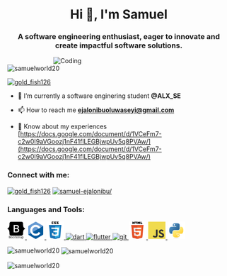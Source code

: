 <h1 align="center">Hi 👋, I'm Samuel</h1>
<h3 align="center">A software engineering enthusiast, eager to innovate and create impactful software solutions.</h3>
<img align="right" alt="Coding" width="400" src="https://i.pinimg.com/564x/d2/1b/c0/d21bc0a66ec2e346dcbd73874b93ab02.jpg">

<p align="left"> <img src="https://komarev.com/ghpvc/?username=samuelworld20&label=Profile%20views&color=0e75b6&style=flat" alt="samuelworld20" /> </p>

<p align="left"> <a href="https://twitter.com/gold_fish126" target="blank"><img src="https://img.shields.io/twitter/follow/gold_fish126?logo=twitter&style=for-the-badge" alt="gold_fish126" /></a> </p>

- 🔭 I’m currently a software enginering student **@ALX_SE**

- 📫 How to reach me **ejalonibuoluwaseyi@gmail.com**

- 📄 Know about my experiences [https://docs.google.com/document/d/1VCeFm7-c2w0I9aVGoozj1nF41flLEGBjwpUv5q8PVAw/](https://docs.google.com/document/d/1VCeFm7-c2w0I9aVGoozj1nF41flLEGBjwpUv5q8PVAw/)

<h3 align="left">Connect with me:</h3>
<p align="left">
<a href="https://twitter.com/gold_fish126" target="blank"><img align="center" src="https://raw.githubusercontent.com/rahuldkjain/github-profile-readme-generator/master/src/images/icons/Social/twitter.svg" alt="gold_fish126" height="30" width="40" /></a>
<a href="https://linkedin.com/in/samuel-ejalonibu/" target="blank"><img align="center" src="https://raw.githubusercontent.com/rahuldkjain/github-profile-readme-generator/master/src/images/icons/Social/linked-in-alt.svg" alt="samuel-ejalonibu/" height="30" width="40" /></a>
</p>

<h3 align="left">Languages and Tools:</h3>
<p align="left"> <a href="https://getbootstrap.com" target="_blank" rel="noreferrer"> <img src="https://raw.githubusercontent.com/devicons/devicon/master/icons/bootstrap/bootstrap-plain-wordmark.svg" alt="bootstrap" width="40" height="40"/> </a> <a href="https://www.cprogramming.com/" target="_blank" rel="noreferrer"> <img src="https://raw.githubusercontent.com/devicons/devicon/master/icons/c/c-original.svg" alt="c" width="40" height="40"/> </a> <a href="https://www.w3schools.com/css/" target="_blank" rel="noreferrer"> <img src="https://raw.githubusercontent.com/devicons/devicon/master/icons/css3/css3-original-wordmark.svg" alt="css3" width="40" height="40"/> </a> <a href="https://dart.dev" target="_blank" rel="noreferrer"> <img src="https://www.vectorlogo.zone/logos/dartlang/dartlang-icon.svg" alt="dart" width="40" height="40"/> </a> <a href="https://flutter.dev" target="_blank" rel="noreferrer"> <img src="https://www.vectorlogo.zone/logos/flutterio/flutterio-icon.svg" alt="flutter" width="40" height="40"/> </a> <a href="https://git-scm.com/" target="_blank" rel="noreferrer"> <img src="https://www.vectorlogo.zone/logos/git-scm/git-scm-icon.svg" alt="git" width="40" height="40"/> </a> <a href="https://www.w3.org/html/" target="_blank" rel="noreferrer"> <img src="https://raw.githubusercontent.com/devicons/devicon/master/icons/html5/html5-original-wordmark.svg" alt="html5" width="40" height="40"/> </a> <a href="https://developer.mozilla.org/en-US/docs/Web/JavaScript" target="_blank" rel="noreferrer"> <img src="https://raw.githubusercontent.com/devicons/devicon/master/icons/javascript/javascript-original.svg" alt="javascript" width="40" height="40"/> </a> <a href="https://www.python.org" target="_blank" rel="noreferrer"> <img src="https://raw.githubusercontent.com/devicons/devicon/master/icons/python/python-original.svg" alt="python" width="40" height="40"/> </a> </p>

<p><img align="left" src="https://github-readme-stats.vercel.app/api/top-langs?username=samuelworld20&show_icons=true&locale=en&layout=compact" alt="samuelworld20" /></p>

<p>&nbsp;<img align="center" src="https://github-readme-stats.vercel.app/api?username=samuelworld20&show_icons=true&locale=en" alt="samuelworld20" /></p>

<p><img align="center" src="https://github-readme-streak-stats.herokuapp.com/?user=samuelworld20&" alt="samuelworld20" /></p>
